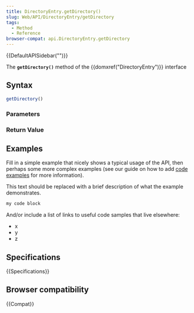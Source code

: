 ```yaml
---
title: DirectoryEntry.getDirectory()
slug: Web/API/DirectoryEntry/getDirectory
tags:
  - Method
  - Reference
browser-compat: api.DirectoryEntry.getDirectory
---
```

{{DefaultAPISidebar("")}}

The **`getDirectory()`** method of the {{domxref("DirectoryEntry")}} interface 

## Syntax

```js
getDirectory()
```

### Parameters



### Return Value



## Examples

Fill in a simple example that nicely shows a typical usage of the API, then perhaps some more complex examples (see our guide on how to add [code examples](/en-US/docs/MDN/Contribute/Structures/Code_examples) for more information).

This text should be replaced with a brief description of what the example demonstrates.

```js
my code block
```

And/or include a list of links to useful code samples that live elsewhere:

*   x
*   y
*   z

## Specifications

{{Specifications}}

## Browser compatibility

{{Compat}}

